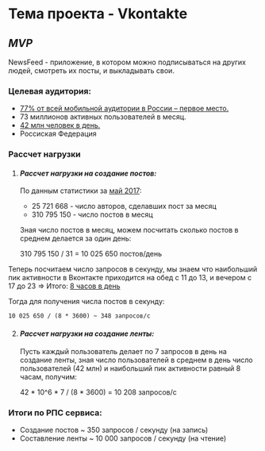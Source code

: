 # Тема проекта -  Vkontakte
## *MVP*  
 NewsFeed - приложение, в котором можно подписываться на других людей, смотреть их посты, и выкладывать свои.
### Целевая аудитория:
* [77% от всей мобильной аудитории в России – первое место.](https://vk.com/@cerebro_vk-polzovateli-socsetei-v-rossii-statistika-i-portrety-auditori)
* 73 миллионов активных пользователей в месяц.
* [42 млн человек в день.](https://ppc.world/articles/auditoriya-shesti-krupneyshih-socsetey-v-rossii-v-2020-godu-izuchaem-insayty/)
* Россиская Федерация
### Рассчет нагрузки
1) #### *Рассчет нагрузки на создание постов:*
    По данным статистики за [май 2017](https://vk.com/@cerebro_vk-polzovateli-socsetei-v-rossii-statistika-i-portrety-auditori):
    - 25 721 668 - число авторов, сделавших пост за месяц
    - 310 795 150 - число постов в месяц 
    
    Зная число постов в месяц, можем посчитать сколько постов в среднем делается за один день:


    310 795 150 / 31 = 10 025 650 постов/день

Теперь посчитаем число запросов в секунду, мы знаем что наибольший пик активности в Вконтакте приходится на обед с 11 до 13,
и вечером с 17 до 23 => Итого: [8 часов в день](https://postium.ru/luchshee-vremya-dlya-publikacii-postov-v-instagram-vk/)

Тогда для получения числа постов в секунду:

    10 025 650 / (8 * 3600) ~ 348 запросов/c

2) #### *Рассчет нагрузки на создание ленты:*
    Пусть каждый пользователь делает по 7 запросов в день на создание ленты, зная число пользователей
в среднем в день число пользователей (42 млн) и наибольший пик активности равный 8 часам, получим:
   

    42 * 10^6 * 7 / (8 * 3600) = 10 208 запросов/c

### Итоги по РПС сервиса:
*  Создание постов ~ 350 запросов / секунду (на запись)
* Составление ленты ~ 10 000 запросов / секунду (на чтение)